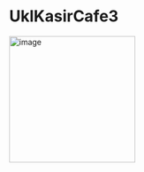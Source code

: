 # UklKasirCafe3
<img width="228" alt="image" src="https://github.com/nismarasyahda/UklKasirCafe3/assets/110017214/ae4723e0-31e2-46d0-b767-e79f7533c352">
